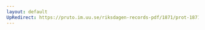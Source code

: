 ```yaml
---
layout: default
UpRedirect: https://pruto.im.uu.se/riksdagen-records-pdf/1871/prot-1871--ak--223/prot-1871--ak--223_019.pdf
---
```

